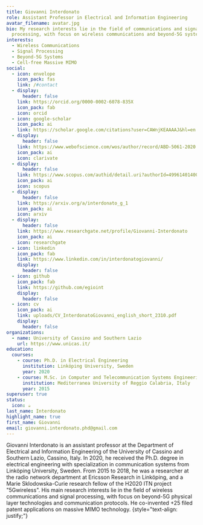 ```yaml
---
title: Giovanni Interdonato
role: Assistant Professor in Electrical and Information Engineering
avatar_filename: avatar.jpg
bio: My research interests lie in the field of communications and signal
  processing, with focus on wireless communications and beyond-5G systems.
interests:
  - Wireless Communications
  - Signal Processing
  - Beyond-5G Systems
  - Cell-free Massive MIMO
social:
  - icon: envelope
    icon_pack: fas
    link: /#contact
  - display:
      header: false
    link: https://orcid.org/0000-0002-6078-835X
    icon_pack: fab
    icon: orcid
  - icon: google-scholar
    icon_pack: ai
    link: https://scholar.google.com/citations?user=CAWnjKEAAAAJ&hl=en
  - display:
      header: false
    link: https://www.webofscience.com/wos/author/record/ABD-5061-2020
    icon_pack: ai
    icon: clarivate
  - display:
      header: false
    link: https://www.scopus.com/authid/detail.uri?authorId=49961401400
    icon_pack: ai
    icon: scopus
  - display:
      header: false
    link: https://arxiv.org/a/interdonato_g_1
    icon_pack: ai
    icon: arxiv
  - display:
      header: false
    link: https://www.researchgate.net/profile/Giovanni-Interdonato
    icon_pack: ai
    icon: researchgate
  - icon: linkedin
    icon_pack: fab
    link: https://www.linkedin.com/in/interdonatogiovanni/
    display:
      header: false
  - icon: github
    icon_pack: fab
    link: https://github.com/egioint
    display:
      header: false
  - icon: cv
    icon_pack: ai
    link: uploads/CV_InterdonatoGiovanni_english_short_2310.pdf
    display:
      header: false
organizations:
  - name: University of Cassino and Southern Lazio
    url: https://www.unicas.it/
education:
  courses:
    - course: Ph.D. in Electrical Engineering
      institution: Linköping University, Sweden
      year: 2020
    - course: M.Sc. in Computer and Telecommunication Systems Engineering
      institution: Mediterranea University of Reggio Calabria, Italy
      year: 2015
superuser: true
status:
  icon: ☕️
last_name: Interdonato
highlight_name: true
first_name: Giovanni
email: giovanni.interdonato.phd@gmail.com
---
```

Giovanni Interdonato is an assistant professor at the Department of Electrical and Information Engineering of the University of Cassino and Southern Lazio, Cassino, Italy. In 2020, he received the Ph.D. degree in electrical engineering with specialization in communication systems from Linköping University, Sweden. From 2015 to 2018, he was a researcher at the radio network department at Ericsson Research in Linköping, and a Marie Sklodowska-Curie research fellow of the H2020 ITN project "5Gwireless". His main research interests lie in the field of wireless communications and signal processing, with focus on beyond-5G physical layer technologies and communication protocols. He co-invented +25 filed patent applications on massive MIMO technology.
{style="text-align: justify;"}